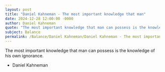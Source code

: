 ```yaml
---
layout: post
title: "Daniel Kahneman - The most important knowledge that man"
date: 2024-12-28 12:00:00 -0000
author: Daniel Kahneman
quote: "The most important knowledge that man can possess is the knowledge of his own ignorance."
subject: Balance
permalink: /Balance/Daniel Kahneman/Daniel Kahneman - The most important knowledge that man
---
```


The most important knowledge that man can possess is the knowledge of his own ignorance.

- Daniel Kahneman
